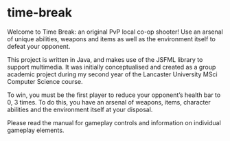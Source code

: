 # time-break
Welcome to Time Break: an original PvP local co-op shooter! Use an arsenal of unique abilities, weapons and items as well as the environment itself to defeat your opponent.

This project is written in Java, and makes use of the JSFML library to support multimedia. It was initially conceptualised and created as a group academic project during my second year of the Lancaster University MSci Computer Science course.

To win, you must be the first player to reduce your opponent’s health bar to 0, 3 times. To do this, you have an arsenal of weapons, items, character abilities and the environment itself at your disposal.

Please read the manual for gameplay controls and information on individual gameplay elements.

